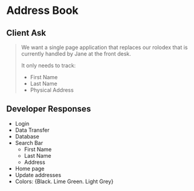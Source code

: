 # Address Book

## Client Ask

> We want a single page application that replaces our rolodex that is currently handled by Jane at the front desk. 
>
> It only needs to track:
>   - First Name
>   - Last Name
>   - Physical Address

## Developer Responses

- Login
- Data Transfer
- Database
- Search Bar 
  - First Name
  - Last Name
  - Address
- Home page
- Update addresses
- Colors: {Black. Lime Green. Light Grey}
